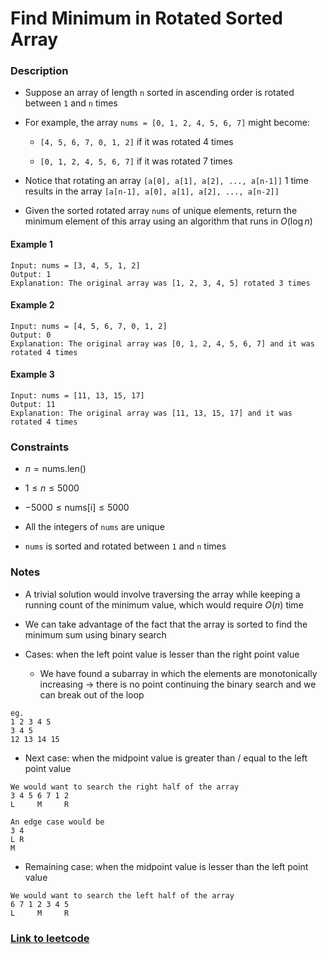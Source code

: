 # Find Minimum in Rotated Sorted Array 

### Description

- Suppose an array of length `n` sorted in ascending order is rotated between `1` and `n` times

- For example, the array `nums = [0, 1, 2, 4, 5, 6, 7]` might become:

    * `[4, 5, 6, 7, 0, 1, 2]` if it was rotated 4 times

    * `[0, 1, 2, 4, 5, 6, 7]` if it was rotated 7 times

- Notice that rotating an array `[a[0], a[1], a[2], ..., a[n-1]]` 1 time results in the array `[a[n-1], a[0], a[1], a[2], ..., a[n-2]]`

- Given the sorted rotated array `nums` of unique elements, return the minimum element of this array using an algorithm that runs in $O(\log n)$

#### Example 1 

```
Input: nums = [3, 4, 5, 1, 2]
Output: 1
Explanation: The original array was [1, 2, 3, 4, 5] rotated 3 times
```

#### Example 2

```
Input: nums = [4, 5, 6, 7, 0, 1, 2]
Output: 0
Explanation: The original array was [0, 1, 2, 4, 5, 6, 7] and it was rotated 4 times
```

#### Example 3

```
Input: nums = [11, 13, 15, 17]
Output: 11
Explanation: The original array was [11, 13, 15, 17] and it was rotated 4 times
```

### Constraints

- $n = \text{nums.len()}$

- $1 \le n \le 5000$

- $-5000 \le \text{nums[i]} \le 5000$

- All the integers of `nums` are unique

- `nums` is sorted and rotated between `1` and `n` times

### Notes

- A trivial solution would involve traversing the array while keeping a running count of the minimum value, which would require $O(n)$ time

- We can take advantage of the fact that the array is sorted to find the minimum sum using binary search

- Cases: when the left point value is lesser than the right point value

    * We have found a subarray in which the elements are monotonically increasing -> there is no point continuing the binary search and we can break out of the loop

```
eg.
1 2 3 4 5
3 4 5
12 13 14 15
```

- Next case: when the midpoint value is greater than / equal to the left point value

```
We would want to search the right half of the array
3 4 5 6 7 1 2
L     M     R

An edge case would be
3 4
L R
M
```

- Remaining case: when the midpoint value is lesser than the left point value

```
We would want to search the left half of the array
6 7 1 2 3 4 5
L     M     R
```

### [Link to leetcode](https://leetcode.com/problems/find-minimum-in-rotated-sorted-array/description/)